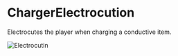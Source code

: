 # ChargerElectrocution
Electrocutes the player when charging a conductive item.   
   
![Electrocutin](https://i.imgur.com/XDfnhXf.gif)
